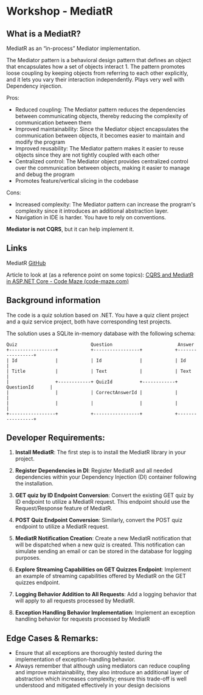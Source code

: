# Workshop - MediatR

## What is a MediatR?

MediatR as an “in-process” Mediator implementation. 

The Mediator pattern is a behavioral design pattern that defines an object that encapsulates how a set of objects interact 1. The pattern promotes loose coupling by keeping objects from referring to each other explicitly, and it lets you vary their interaction independently. Plays very well with Dependency injection.

Pros:
- Reduced coupling: The Mediator pattern reduces the dependencies between communicating objects, thereby reducing the complexity of communication between them
- Improved maintainability: Since the Mediator object encapsulates the communication between objects, it becomes easier to maintain and modify the program
- Improved reusability: The Mediator pattern makes it easier to reuse objects since they are not tightly coupled with each other
- Centralized control: The Mediator object provides centralized control over the communication between objects, making it easier to manage and debug the program
- Promotes feature/vertical slicing in the codebase

Cons:
- Increased complexity: The Mediator pattern can increase the program's complexity since it introduces an additional abstraction layer.
- Navigation in IDE is harder. You have to rely on conventions.

**Mediator is not CQRS**, but it can help implement it.

## Links 

MediatR [GitHub](https://github.com/jbogard/MediatR)

Article to look at (as a reference point on some topics):
[CQRS and MediatR in ASP.NET Core - Code Maze (code-maze.com)](https://code-maze.com/cqrs-mediatr-in-aspnet-core/)

## Background information
The code is a quiz solution based on .NET. You have a quiz client project and a quiz service project, both have corresponding test projects.

The solution uses a SQLite in-memory database with the following schema:
```
Quiz                           Question                        Answer
+-----------------+            +-----------------+            +-----------------+
| Id              |            | Id              |            | Id              |
| Title           |            | Text            |            | Text            |
|                 +------------+ QuizId          +------------+ QuestionId      |
|                 |            | CorrectAnswerId |            |                 |
|                 |            |                 |            |                 |
+-----------------+            +-----------------+            +-----------------+
```


## Developer Requirements:

1. **Install MediatR**: The first step is to install the MediatR library in your project. 

2. **Register Dependencies in DI**: Register MediatR and all needed dependencies within your Dependency Injection (DI) container following the installation.

3. **GET quiz by ID Endpoint Conversion**: Convert the existing GET quiz by ID endpoint to utilize a MediatR request. This endpoint should use the Request/Response feature of MediatR.

4. **POST Quiz Endpoint Conversion**: Similarly, convert the POST quiz endpoint to utilize a MediatR request.

5. **MediatR Notification Creation**: Create a new MediatR notification that will be dispatched when a new quiz is created. This notification can simulate sending an email or can be stored in the database for logging purposes.

6. **Explore Streaming Capabilities on GET Quizzes Endpoint**: Implement an example of streaming capabilities offered by MediatR on the GET quizzes endpoint.

7. **Logging Behavior Addition to All Requests**: Add a logging behavior that will apply to all requests processed by MediatR.

8. **Exception Handling Behavior Implementation**: Implement an exception handling behavior for requests processed by MediatR


## Edge Cases & Remarks:

- Ensure that all exceptions are thoroughly tested during the implementation of exception-handling behavior.
- Always remember that although using mediators can reduce coupling and improve maintainability, they also introduce an additional layer of abstraction which increases complexity; ensure this trade-off is well understood and mitigated effectively in your design decisions
